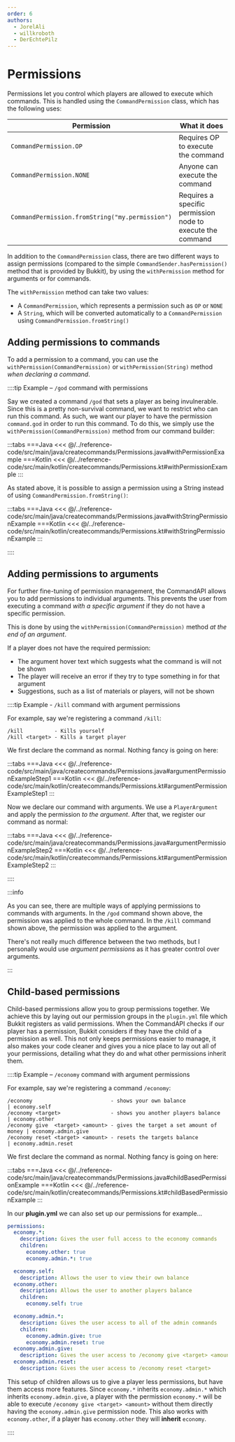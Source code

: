 ```yaml
---
order: 6
authors:
  - JorelAli
  - willkroboth
  - DerEchtePilz
---
```


# Permissions

Permissions let you control which players are allowed to execute which commands. This is handled using the `CommandPermission` class, which has the following uses:

| Permission                                      | What it does                                               |
|-------------------------------------------------|------------------------------------------------------------|
| `CommandPermission.OP`                          | Requires OP to execute the command                         |
| `CommandPermission.NONE`                        | Anyone can execute the command                             |
| `CommandPermission.fromString("my.permission")` | Requires a specific permission node to execute the command |

In addition to the `CommandPermission` class, there are two different ways to assign permissions (compared to the simple `CommandSender.hasPermission()` method that is provided by Bukkit), by using the `withPermission` method for arguments or for commands.

The `withPermission` method can take two values:

- A `CommandPermission`, which represents a permission such as `OP` or `NONE`
- A `String`, which will be converted automatically to a `CommandPermission` using `CommandPermission.fromString()`

## Adding permissions to commands

To add a permission to a command, you can use the `withPermission(CommandPermission)` or `withPermission(String)` method _when declaring a command_.

::::tip Example – `/god` command with permissions

Say we created a command `/god` that sets a player as being invulnerable. Since this is a pretty non-survival command, we want to restrict who can run this command. As such, we want our player to have the permission `command.god` in order to run this command. To do this, we simply use the `withPermission(CommandPermission)` method from our command builder:

:::tabs
===Java
<<< @/../reference-code/src/main/java/createcommands/Permissions.java#withPermissionExample
===Kotlin
<<< @/../reference-code/src/main/kotlin/createcommands/Permissions.kt#withPermissionExample
:::

As stated above, it is possible to assign a permission using a String instead of using `CommandPermission.fromString()`:

:::tabs
===Java
<<< @/../reference-code/src/main/java/createcommands/Permissions.java#withStringPermissionExample
===Kotlin
<<< @/../reference-code/src/main/kotlin/createcommands/Permissions.kt#withStringPermissionExample
:::

::::

## Adding permissions to arguments

For further fine-tuning of permission management, the CommandAPI allows you to add permissions to individual arguments. This prevents the user from executing a command _with a specific argument_ if they do not have a specific permission.

This is done by using the `withPermission(CommandPermission)` method _at the end of an argument_.

If a player does not have the required permission:

- The argument hover text which suggests what the command is will not be shown
- The player will receive an error if they try to type something in for that argument
- Suggestions, such as a list of materials or players, will not be shown

::::tip Example - `/kill` command with argument permissions

For example, say we're registering a command `/kill`:

```mccmd
/kill          - Kills yourself
/kill <target> - Kills a target player
```

We first declare the command as normal. Nothing fancy is going on here:

:::tabs
===Java
<<< @/../reference-code/src/main/java/createcommands/Permissions.java#argumentPermissionExampleStep1
===Kotlin
<<< @/../reference-code/src/main/kotlin/createcommands/Permissions.kt#argumentPermissionExampleStep1
:::

Now we declare our command with arguments. We use a `PlayerArgument` and apply the permission _to the argument_. After that, we register our command as normal:

:::tabs
===Java
<<< @/../reference-code/src/main/java/createcommands/Permissions.java#argumentPermissionExampleStep2
===Kotlin
<<< @/../reference-code/src/main/kotlin/createcommands/Permissions.kt#argumentPermissionExampleStep2
:::

::::

:::info

As you can see, there are multiple ways of applying permissions to commands with arguments. In the `/god` command shown above, the permission was applied to the whole command. In the `/kill` command shown above, the permission was applied to the argument.

There's not really much difference between the two methods, but I personally would use _argument permissions_ as it has greater control over arguments.

:::

## Child-based permissions

Child-based permissions allow you to group permissions together.
We achieve this by laying out our permission groups in the `plugin.yml` file which Bukkit registers as valid permissions.
When the CommandAPI checks if our player has a permission, Bukkit considers if they have the child of a permission as well.
This not only keeps permissions easier to manage, it also makes your code cleaner and gives you a nice place to lay out all of your permissions,
detailing what they do and what other permissions inherit them.

::::tip Example – `/economy` command with argument permissions

For example, say we're registering a command `/economy`:

```mccmd
/economy                         - shows your own balance                 | economy.self
/economy <target>                - shows you another players balance      | economy.other
/economy give  <target> <amount> - gives the target a set amount of money | economy.admin.give
/economy reset <target> <amount> - resets the targets balance             | economy.admin.reset
```

We first declare the command as normal. Nothing fancy is going on here:

:::tabs
===Java
<<< @/../reference-code/src/main/java/createcommands/Permissions.java#childBasedPermissionExample
===Kotlin
<<< @/../reference-code/src/main/kotlin/createcommands/Permissions.kt#childBasedPermissionExample
:::

In our **plugin.yml** we can also set up our permissions for example...

```yaml
permissions:
  economy.*:
    description: Gives the user full access to the economy commands
    children:
      economy.other: true
      economy.admin.*: true

  economy.self:
    description: Allows the user to view their own balance
  economy.other:
    description: Allows the user to another players balance
    children:
      economy.self: true

  economy.admin.*:
    description: Gives the user access to all of the admin commands
    children:
      economy.admin.give: true
      economy.admin.reset: true
  economy.admin.give:
    description: Gives the user access to /economy give <target> <amount>
  economy.admin.reset:
    description: Gives the user access to /economy reset <target>
```

This setup of children allows us to give a player less permissions, but have them access more features.
Since `economy.*` inherits `economy.admin.*` which inherits `economy.admin.give`, a player with the permission `economy.*` will be able to execute `/economy give <target> <amount>` without them directly having the `economy.admin.give` permission node.
This also works with `economy.other`, if a player has `economy.other` they will **inherit** `economy`.

::::
